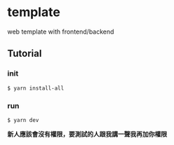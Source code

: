 # template
web template with frontend/backend

## Tutorial

### init
```
$ yarn install-all
```
### run
```
$ yarn dev
```
**新人應該會沒有權限，要測試的人跟我講一聲我再加你權限**